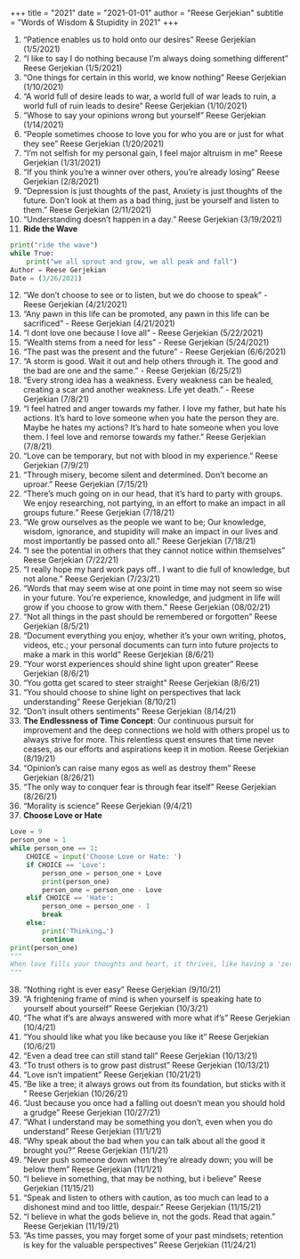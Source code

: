 +++
title = "2021"
date = "2021-01-01"
author = "Reese Gerjekian"
subtitle = "Words of Wisdom & Stupidity in 2021"
+++

1. “Patience enables us to hold onto our desires” Reese Gerjekian (1/5/2021)
2. “I like to say I do nothing because I’m always doing something different” Reese Gerjekian (1/5/2021)
3. “One things for certain in this world, we know nothing” Reese Gerjekian (1/10/2021)
4. “A world full of desire leads to war, a world full of war leads to ruin, a world full of ruin leads to desire” Reese Gerjekian (1/10/2021)
5. “Whose to say your opinions wrong but yourself” Reese Gerjekian (1/14/2021)
6. “People sometimes choose to love you for who you are or just for what they see” Reese Gerjekian (1/20/2021)
7. “I’m not selfish for my personal gain, I feel major altruism in me” Reese Gerjekian (1/31/2021)
8. “If you think you’re a winner over others, you’re already losing” Reese Gerjekian (2/8/2021)
9. “Depression is just thoughts of the past, Anxiety is just thoughts of the future. Don’t look at them as a bad thing, just be yourself and listen to them.” Reese Gerjekian (2/11/2021)
10. “Understanding doesn’t happen in a day.” Reese Gerjekian (3/19/2021)
11. **Ride the Wave**
```python
print("ride the wave")
while True:
    print("we all sprout and grow, we all peak and fall")
Author = Reese Gerjekian 
Date = (3/26/2021)
```
12. “We don’t choose to see or to listen, but we do choose to speak” - Reese Gerjekian (4/21/2021)
13. “Any pawn in this life can be promoted, any pawn in this life can be sacrificed” - Reese Gerjekian (4/21/2021)
14. “I dont love one because I love all” - Reese Gerjekian (5/22/2021)
15. “Wealth stems from a need for less” - Reese Gerjekian (5/24/2021)
16. “The past was the present and the future” - Reese Gerjekian (6/6/2021)
17. “A storm is good. Wait it out and help others through it. The good and the bad are one and the same.” - Reese Gerjekian (6/25/21)
18. “Every strong idea has a weakness. Every weakness can be healed, creating a scar and another weakness. Life yet death.” - Reese Gerjekian (7/8/21)
19. “I feel hatred and anger towards my father. I love my father, but hate his actions. It’s hard to love someone when you hate the person they are. Maybe he hates my actions? It’s hard to hate someone when you love them. I feel love and remorse towards my father.” Reese Gerjekian (7/8/21)
20. “Love can be temporary, but not with blood in my experience.” Reese Gerjekian (7/9/21)
21. “Through misery, become silent and determined. Don’t become an uproar.” Reese Gerjekian (7/15/21)
22. “There’s much going on in our head, that it’s hard to party with groups. We enjoy researching, not partying, in an effort to make an impact in all groups future.” Reese Gerjekian (7/18/21)
23. “We grow ourselves as the people we want to be; Our knowledge, wisdom, ignorance, and stupidity will make an impact in our lives and most importantly be passed onto all.” Reese Gerjekian (7/18/21)
24. “I see the potential in others that they cannot notice within themselves” Reese Gerjekian (7/22/21)
25. “I really hope my hard work pays off.. I want to die full of knowledge, but not alone.”  Reese Gerjekian (7/23/21)
26. “Words that may seem wise at one point in time may not seem so wise in your future. You're experience, knowledge, and judgment in life will grow if you choose to grow with them.” Reese Gerjekian (08/02/21)
27. “Not all things in the past should be remembered or forgotten” Reese Gerjekian (8/5/21)
28. “Document everything you enjoy, whether it’s your own writing, photos, videos, etc.; your personal documents can turn into future projects to make a mark in this world” Reese Gerjekian (8/6/21)
29. “Your worst experiences should shine light upon greater” Reese Gerjekian (8/6/21)
30. “You gotta get scared to steer straight” Reese Gerjekian (8/6/21)
31. “You should choose to shine light on perspectives that lack understanding” Reese Gerjekian (8/10/21)
32. “Don’t insult others sentiments” Reese Gerjekian (8/14/21)
33. **The Endlessness of Time Concept**: Our continuous pursuit for improvement and the deep connections we hold with others propel us to always strive for more. This relentless quest ensures that time never ceases, as our efforts and aspirations keep it in motion. Reese Gerjekian (8/19/21)
34. “Opinion’s can raise many egos as well as destroy them” Reese Gerjekian (8/26/21)
35. “The only way to conquer fear is through fear itself” Reese Gerjekian (8/26/21)
36. “Morality is science” Reese Gerjekian (9/4/21)
37. **Choose Love or Hate**
```python
Love = 9
person_one = 1
while person_one == 1:
    CHOICE = input('Choose Love or Hate: ')
    if CHOICE == 'Love':
        person_one = person_one + Love
        print(person_one)
        person_one = person_one - Love
    elif CHOICE == 'Hate':
        person_one = person_one - 1
        break
    else:
        print('Thinking…')
        continue
print(person_one)
"""
When love fills your thoughts and heart, it thrives, like having a 'zero' by your side—bringing balance and joy. But if hate enters the picture, it disrupts this harmony, nullifying love's power.
"""
```
38. “Nothing right is ever easy” Reese Gerjekian (9/10/21)
39. “A frightening frame of mind is when yourself is speaking hate to yourself about yourself” Reese Gerjekian (10/3/21)
40. “The what if’s are always answered with more what if’s” Reese Gerjekian (10/4/21)
41. “You should like what you like because you like it” Reese Gerjekian (10/6/21)
42. “Even a dead tree can still stand tall” Reese Gerjekian (10/13/21)
43. “To trust others is to grow past distrust” Reese Gerjekian (10/13/21)
44. “Love isn’t impatient” Reese Gerjekian (10/21/21)
45. “Be like a tree; it always grows out from its foundation, but sticks with it ” Reese Gerjekian (10/26/21)
46. “Just because you once had a falling out doesn’t mean you should hold a grudge” Reese Gerjekian (10/27/21)
47. “What I understand may be something you don’t, even when you do understand” Reese Gerjekian (11/1/21)
48. “Why speak about the bad when you can talk about all the good it brought you?” Reese Gerjekian (11/1/21)
49. “Never push someone down when they’re already down; you will be below them” Reese Gerjekian (11/1/21)
50. “I believe in something, that may be nothing, but i believe” Reese Gerjekian (11/15/21)
51. “Speak and listen to others with caution, as too much can lead to a dishonest mind and too little, despair.” Reese Gerjekian (11/15/21)
52. “I believe in what the gods believe in, not the gods. Read that again.” Reese Gerjekian (11/19/21)
53. “As time passes, you may forget some of your past mindsets; retention is key for the valuable perspectives” Reese Gerjekian (11/24/21)
